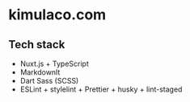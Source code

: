 # kimulaco.com

## Tech stack

- Nuxt.js + TypeScript
- MarkdownIt
- Dart Sass (SCSS)
- ESLint + stylelint + Prettier + husky + lint-staged